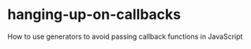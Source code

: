 hanging-up-on-callbacks
=======================

How to use generators to avoid passing callback functions in JavaScript
